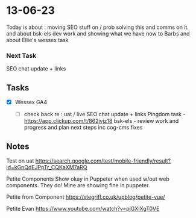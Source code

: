 # 13-06-23

Today is about :
moving SEO stuff on / prob solving this and comms on it.
and about bsk-els dev work and showing what we have now to Barbs
and about Ellie's wessex task


### Next Task
SEO chat update + links

## Tasks
- [x] Wessex GA4
  - [ ] check back re : uat / live
SEO chat update + links
Pingdom task - https://app.clickup.com/t/862jvjz18
bsk-els - review work and progress and plan next steps inc cog-cms fixes


## Notes
Test on uat
https://search.google.com/test/mobile-friendly/result?id=kGnQdEJPpTr_CQKaXM7aRQ

Petite Components Show okay in Puppeter when used w/out web components.
They do! Mine are showing fine in puppeter.

Petite from Component
https://stegriff.co.uk/upblog/petite-vue/

Petite Evan
https://www.youtube.com/watch?v=pjGXIXgT0VE